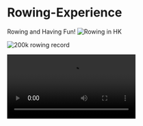 # Rowing-Experience
Rowing and Having Fun!
![Rowing in HK](./HK.png)  

![200k rowing record](./200k.png)  

![rowing training](./training.mp4)

